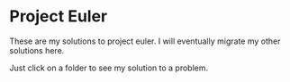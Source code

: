 # Project Euler

These are my solutions to project euler. I will eventually migrate my other solutions here.

Just click on a folder to see my solution to a problem.